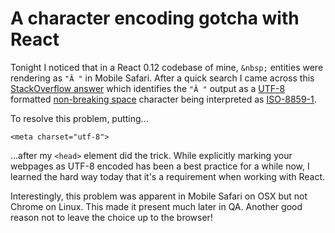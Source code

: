# A character encoding gotcha with React

Tonight I noticed that in a React 0.12 codebase of mine, `&nbsp;` entities were rendering as `"Â "` in Mobile Safari. After a quick search I came across this [StackOverflow answer](http://stackoverflow.com/a/1462039) which identifies the `"Â "` output as a [UTF-8](http://en.wikipedia.org/wiki/UTF-8) formatted [non-breaking space](http://en.wikipedia.org/wiki/Non-breaking_space#Encodings) character being interpreted as [ISO-8859-1](http://en.wikipedia.org/wiki/ISO/IEC_8859-1).

To resolve this problem, putting...

    <meta charset="utf-8">

...after my `<head>` element did the trick. While explicitly marking your webpages as UTF-8 encoded has been a best practice for a while now, I learned the hard way today that it's a requirement when working with React.

Interestingly, this problem was apparent in Mobile Safari on OSX but not Chrome on Linux. This made it present much later in QA. Another good reason not to leave the choice up to the browser!
